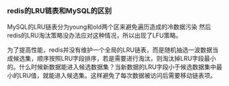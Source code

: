 ### redis的LRU链表和MySQL的区别
MySQL的LRU链表分为young和old两个区来避免遍历造成的冷数据污染
然后redis的LRU淘汰策略没办法应对这种情况，所以出现了LFU策略。

为了提高性能，redis并没有维护一个全局的LRU链表，而是随机抽选一波数据当成候选集，顺序按照LRU字段排序，若是需要进行淘汰，则淘汰掉LRU字段最小的。什么时候新数据能进入候选数据集？当新数据的LRU字段小于候选数据集中最小的LRU值，就能进入候选集。这样避免了每次数据被访问后需要移动链表项。